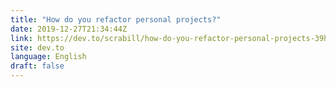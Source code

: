 ```yaml
---
title: "How do you refactor personal projects?"
date: 2019-12-27T21:34:44Z
link: https://dev.to/scrabill/how-do-you-refactor-personal-projects-39ho?utm_medium=RSS&utm_source=news.12bit.vn
site: dev.to
language: English
draft: false
---
```

